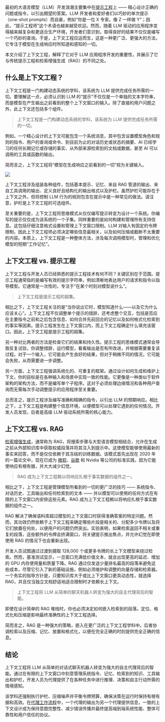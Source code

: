 最初的大语言模型（LLM）开发浪潮主要集中在[提示工程](https://thenewstack.io/prompt-engineering-get-llms-to-generate-the-content-you-want/)上 —— 精心设计正确的问题或指令，以引出期望的答案。LLM 开发者和爱好者们以巧妙的单次提示（one-shot prompts）而自豪，例如“你是一位 X 专家。像 Z 一样做 Y”；因此，“提示工程师”这个术语也越来越受欢迎。然而，随着 LLM 驱动的应用程序变得越来越复杂和更适合生产环境，开发者们意识到，取得良好的结果不仅仅是编写一个巧妙的查询。于是，上下文工程应运而生，这是一种更广泛、更强大的方法，它专注于模型在生成响应时所知道和感知的一切。

本文介绍了上下文工程，解释了它对于 LLM 应用程序开发的重要性，并展示了它与传统提示工程和检索增强生成（RAG）的不同之处。

## 什么是上下文工程？

上下文工程是一门构建动态系统的学科，该系统为 LLM 提供完成任务所需的一切。要理解这一点，必须认识到 LLM 的“提示”不仅仅是一个单独的文本字符串，而是模型在产生输出之前看到的整个上下文窗口的输入。除了直接的用户问题之外，此上下文还包括多个组件。

> 上下文工程是一门构建动态系统的学科，该系统为 LLM 提供完成任务所需的一切。

例如，一个精心设计的上下文可能包含一个系统消息，其中包含设置模型角色和规则的指令、用户的查询或命令、到目前为止的对话历史或状态的摘要、AI 已经学习的任何长期记忆或存储的事实、从外部来源检索到的文档或数据，甚至 AI 可以调用的工具或函数的输出。

简而言之，上下文工程将“模型在生成响应之前看到的一切”视为关键输入。

[![](https://cdn.thenewstack.io/media/2025/07/0ba15209-context-engineering-1024x586.png)](https://cdn.thenewstack.io/media/2025/07/0ba15209-context-engineering-1024x586.png)

上下文工程涉及组装各种组件，包括基本提示、记忆、来自 RAG 管道的输出、来自工具调用的输出、定义良好且结构化的输出格式以及护栏。虽然护栏可能存在于上下文之外，但将控制 LLM 行为的规则包含在提示中是一种常见的做法。请注意，护栏是上下文工程的可选组件。

至关重要的是，上下文工程将思维模式从仅仅编写提示转变为设计一个系统。你编写的提示仅仅成为该系统的一个子集。同样重要的是如何构建和管理所有支持信息。这包括仔细注意格式设置和管理上下文窗口限制。LLM 对输入有固定的令牌限制，因此上下文工程师必须决定哪些信息最相关，以及如何压缩或截断不太重要的内容。本质上，上下文工程是一种整体方法，涉及每次调用模型时，管理和优化模型的短期“工作记忆”。

## 上下文工程 vs. 提示工程

上下文工程与开发人员已经熟悉的提示工程技术有何不同？关键区别在于范围。提示工程通常指的是编写有效的提示字符串，例如清晰地表达用户的请求和指令以指导模型。它通常是一次性的，专注于“在某个时刻对模型说什么”。

> 上下文工程是提示工程的超集。

相比之下，上下文工程关注的是“当你说出它时，模型知道什么——以及它为什么应该关心”。上下文工程不仅调整单个提示的措辞，还考虑整个交互，包括是否应在主要指令之前和之后包含信息、如何合并先前回合的记忆以及如何格式化检索到的事实等因素。提示工程发生在上下文窗口内，而上下文工程确定什么填充该窗口。因此，上下文工程是提示工程的超集。

另一种对比两者的方法是检查它们的结果和持久性。提示工程的思维模式通常会导致反复试验，你调整措辞，运行模型，看看输出是否有所改进，并根据需要重复该过程。对于一个输入，它可能会产生良好的结果，但对于稍微不同的情况，它可能会失败，从而需要进一步调整。

另一方面，上下文工程强调系统化的、可重复的框架。通过设计如何生成和维护上下文，你的目标是在各种输入和场景中实现一致的性能。它更像是一种类似于软件架构的架构方法，而不是编写单个子程序。这对于必须处理边缘情况和各种用户查询而无需每次手动调整提示的应用程序至关重要。

总而言之，提示工程涉及编写准确和精确的指令，以引出 LLM 的预期响应。相比之下，上下文工程是构建整个信息环境，以便模型可以处理它遇到的任何情况。开发人员发现，后者是高级 LLM 驱动系统所需的核心能力。

## 上下文工程 vs. RAG

[检索增强生成](https://thenewstack.io/freshen-up-llms-with-retrieval-augmented-generation/)，通常称为 RAG，将搜索步骤与大型语言模型相结合，允许在生成之前从外部知识库中获取权威段落并将其注入到提示中。这使模型能够使用最新的事实来回答，而不是仅仅依赖于其冻结的训练数据。该模式首先出现在 2020 年的一篇论文中，现在已成为 [微软](https://news.microsoft.com/?utm_content=inline+mention)、[谷歌](https://cloud.google.com/?utm_content=inline+mention) 和 Nvidia 等公司的标准实践，因为它能使响应有根有据，并大大减少幻觉。

> RAG 成为上下文工程赖以将响应扎根于事实数据的组件之一。

相比之下，上下文工程是管理模型所看到的一切的更广泛的技巧 —— 系统指令、对话历史、工具输出和任何检索到的文本 —— 并以模型可以使用的任何方式在有限的上下文窗口内安排这些元素。RAG 成为上下文工程赖以将响应扎根于事实数据的组件之一。

RAG 解决了确保语料库超过模型的上下文窗口时获得准确答案的特定问题。然而，其功效仍然依赖于上下文工程来确定哪些片段是相关的、分配多少令牌以及将它们放置在何处，以便用户的问题仍然突出。实验表明，如果检索返回不相关或重复的段落，这些额外的令牌会挤满窗口，将关键提示推出焦点，并允许幻觉在即使使用 RAG 的情况下也会重新出现。

开发人员试图通过过渡到摄取 128,000 个或更多令牌的长上下文模型来绕过检索。然而，基准测试显示，一旦窗口充满低价值文本，就会出现更高的延迟、增加的 GPU 内存使用量和质量下降。RAG 通过仅发送少量排名最高的段落来避免这些成本，尽管它引入了新的基础设施，例如必须维护和调整的向量存储和检索器。一个务实的指导方针是，只要知识库大于或比上下文窗口更具动态性，就选择 RAG，并且仅当独立文档舒适地适合限制时才依赖长上下文。

> 上下文工程将 LLM 从简单的聊天机器人转变为强大的自主代理背后的智能。

即使在设计简单的 RAG 堆栈时，你也必须决定如何嵌入检索到的段落。定位、格式化和压缩是影响最终准确性的上下文工程选择。

简而言之，RAG 是一种强大的策略，嵌入在更广泛的上下文工程学科中。后者协调检索以及压缩、记忆、放置和格式化，以便在完全正确的时刻提供完全正确的信息。

## 结论

上下文工程将 LLM 从简单的对话式聊天机器人转变为强大的自主代理背后的智能。通过在有限的上下文窗口中刻意管理系统指令、记忆、检索到的知识、工具输出和护栏，开发人员为代理提供了在各种任务中进行推理、决策和自主行动所需的情境感知。

该学科还强制执行护栏、压缩噪声并平衡令牌预算，确保决策在运行时保持有根有据和高效。在[代理工作流程](https://thenewstack.io/what-agentic-workflows-mean-to-microservices-developers/)中，一个代理的输出为另一个代理提供信息，一致的上下文设计成为保持意图完整性、减少错误传播并最终提高端到端系统性能、整体可靠性和用户信任的协议。